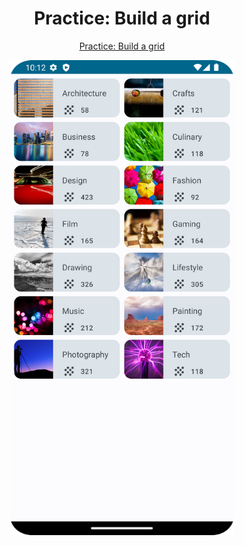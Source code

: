 <h1 align="center"> Practice: Build a grid </h1>

<p align="center">
  <a href="https://developer.android.com/courses/pathways/android-basics-compose-unit-3-pathway-2">Practice: Build a grid</a>
</p>

<p align="center">
  <img width="360" height="760" src="https://github.com/1Danieru/PracticeBuildAGrid/blob/master/screenshot/Screenshot.png"/>
</p>
